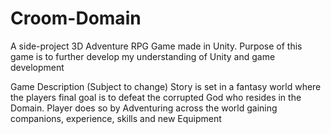 # Croom-Domain
A side-project 3D Adventure RPG Game made in Unity. 
Purpose of this game is to further develop my understanding of Unity and game development

Game Description (Subject to change) 
Story is set in a fantasy world where the players final goal is to defeat the corrupted God who resides in the Domain.
Player does so by Adventuring across the world gaining companions, experience, skills and new Equipment

